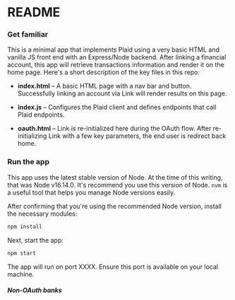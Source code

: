 # README

### Get familiar

This is a minimal app that implements Plaid using a very basic HTML and vanilla JS front end with an Express/Node backend. After linking a financial account, this app will retrieve transactions information and render it on the home page. Here's a short description of the key files in this repo:

- **index.html** – A basic HTML page with a nav bar and button. Successfully linking an account via Link will render results on this page.

- **index.js** – Configures the Plaid client and defines endpoints that call Plaid endpoints.

- **oauth.html** – Link is re-initialized here during the OAuth flow. After re-initializing Link with a few key parameters, the end user is redirect back home.


### Run the app

This app uses the latest stable version of Node. At the time of this writing, that was Node v16.14.0. It's recommend you use this version of Node. `nvm` is a useful tool that helps you manage Node versions easily.

After confirming that you're using the recommended Node version, install the necessary modules:

```bash
npm install
```

Next, start the app:

```bash
npm start
```

The app will run on port XXXX. Ensure this port is available on your local machine.

#### 

##### Non-OAuth banks

